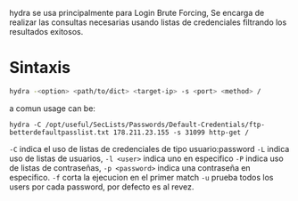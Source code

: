 hydra se usa principalmente para Login Brute Forcing, Se encarga de realizar las consultas necesarias usando listas de credenciales filtrando los resultados exitosos.

# Sintaxis
```bash
hydra -<option> <path/to/dict> <target-ip> -s <port> <method> /
```

a comun usage can be:
```shell
hydra -C /opt/useful/SecLists/Passwords/Default-Credentials/ftp-betterdefaultpasslist.txt 178.211.23.155 -s 31099 http-get /
```

`-C` indica el uso de listas de credenciales de tipo usuario:password
`-L` indica uso de listas de usuarios, `-l <user>` indica uno en especifico
`-P` indica uso de listas de contraseñas, `-p <password>` indica una contraseña en especifico.
`-f` corta la ejecucion en el primer match
`-u` prueba todos los users por cada password, por defecto es al revez.